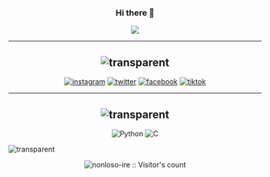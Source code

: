 <div align="center">
       
### Hi there 👋
![](https://media0.giphy.com/media/RbDKaczqWovIugyJmW/giphy.gif?cid=790b7611bcd6f553e580bd7e45ddbfe9c33a676ac62c07ca&rid=giphy.gif&ct=g)
       
---
![transparent](https://capsule-render.vercel.app/api?type=transparent&fontColor=703ee5&text=Social&height=150&fontSize=60)
---       

[![instagram](https://img.shields.io/badge/Instagram-E4405F?style=for-the-badge&logo=instagram&logoColor=white)](https://instagram.com/ire_0517)
[![twitter](https://img.shields.io/badge/Twitter-1DA1F2?style=for-the-badge&logo=twitter&logoColor=white)](https://twitter.com/irenee549?t=sIHtB0DHAmPy-Yc40EMSNA&s=08)
[![facebook](https://img.shields.io/badge/Facebook-1877F2?style=for-the-badge&logo=facebook&logoColor=white)](https://www.facebook.com/irene.lapi.56)
[![tiktok](https://img.shields.io/badge/TikTok-000000?style=for-the-badge&logo=tiktok&logoColor=white)](https://vm.tiktok.com/ZMNNG7L7j/)
       
---
![transparent](https://capsule-render.vercel.app/api?type=transparent&fontColor=703ee5&text=Language&height=150&fontSize=60&desc=That%20I%20Know&descAlignY=75&descAlign=60)
---

![Python](https://img.shields.io/badge/python-3670A0?style=for-the-badge&logo=python&logoColor=ffdd54)
![C](https://img.shields.io/badge/c-%2300599C.svg?style=for-the-badge&logo=c&logoColor=white)
 
</div>

![transparent](https://capsule-render.vercel.app/api?type=transparent&fontColor=703ee5&text=Visitor's&height=150&fontSize=60&desc=Count&descAlignY=75&descAlign=60)

<div align="center">

![nonloso-ire :: Visitor's count](https://profile-counter.glitch.me/{nonloso-ire}/count.svg)

</div>

